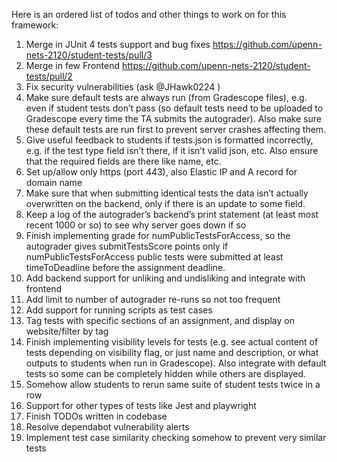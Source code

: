 Here is an ordered list of todos and other things to work on for this framework:

1. Merge in JUnit 4 tests support and bug fixes https://github.com/upenn-nets-2120/student-tests/pull/3
2. Merge in few Frontend https://github.com/upenn-nets-2120/student-tests/pull/2
3. Fix security vulnerabilities (ask @JHawk0224 )
4. Make sure default tests are always run (from Gradescope files), e.g. even if student tests don’t pass (so default tests need to be uploaded to Gradescope every time the TA submits the autograder). Also make sure these default tests are run first to prevent server crashes affecting them.
5. Give useful feedback to students if tests.json is formatted incorrectly, e.g. if the test type field isn’t there, if it isn’t valid json, etc. Also ensure that the required fields are there like name, etc.
6. Set up/allow only https (port 443), also Elastic IP and A record for domain name
7. Make sure that when submitting identical tests the data isn’t actually overwritten on the backend, only if there is an update to some field.
8. Keep a log of the autograder’s backend’s print statement (at least most recent 1000 or so) to see why server goes down if so
9. Finish implementing grade for numPublicTestsForAccess, so the autograder gives submitTestsScore points only if numPublicTestsForAccess public tests were submitted at least timeToDeadline before the assignment deadline.
10. Add backend support for unliking and undisliking and integrate with frontend
11. Add limit to number of autograder re-runs so not too frequent
12. Add support for running scripts as test cases
13. Tag tests with specific sections of an assignment, and display on website/filter by tag
14. Finish implementing visibility levels for tests (e.g. see actual content of tests depending on visibility flag, or just name and description, or what outputs to students when run in Gradescope). Also integrate with default tests so some can be completely hidden while others are displayed.
15. Somehow allow students to rerun same suite of student tests twice in a row
16. Support for other types of tests like Jest and playwright
17. Finish TODOs written in codebase
18. Resolve dependabot vulnerability alerts
19. Implement test case similarity checking somehow to prevent very similar tests
